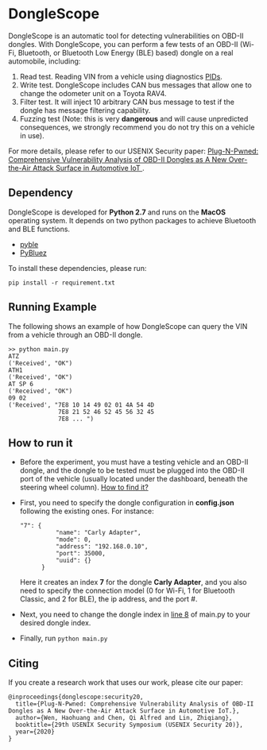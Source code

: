 # DongleScope

DongleScope is an automatic tool for detecting vulnerabilities on OBD-II dongles. With DongleScope, you can perform a few tests of an OBD-II (Wi-Fi, Bluetooth, or Bluetooth Low Energy (BLE) based) dongle on a real automobile, including:

1. Read test. Reading VIN from a vehicle using diagnostics [PIDs](https://en.wikipedia.org/wiki/OBD-II_PIDs).
2. Write test. DongleScope includes CAN bus messages that allow one to change the odometer unit on a Toyota RAV4.
3. Filter test. It will inject 10 arbitrary CAN bus message to test if the dongle has message filtering capability.
4. Fuzzing test (Note: this is very **dangerous** and will cause unpredicted consequences, we strongly recommend you do not try this on a vehicle in use).

For more details, please refer to our USENIX Security paper: [
Plug-N-Pwned: Comprehensive Vulnerability Analysis of OBD-II Dongles as A New Over-the-Air Attack Surface in Automotive IoT
](https://www.usenix.org/conference/usenixsecurity20/presentation/wen).

## Dependency

DongleScope is developed for **Python 2.7** and runs on the **MacOS** operating system. It depends on two python packages to achieve Bluetooth and BLE functions.

- [pyble](https://pypi.org/project/pyble/)
- [PyBluez](https://pypi.org/project/PyBluez/)

To install these dependencies, please run:

    pip install -r requirement.txt
    

## Running Example

The following shows an example of how DongleScope can query the VIN from a vehicle through an OBD-II dongle.

    >> python main.py
    ATZ
    ('Received', "OK")
    ATH1
    ('Received', "OK")
    AT SP 6
    ('Received', "OK")
    09 02
    ('Received', "7E8 10 14 49 02 01 4A 54 4D
                  7E8 21 52 46 52 45 56 32 45
                  7E8 ... ")

## How to run it

- Before the experiment, you must have a testing vehicle and an OBD-II dongle, and the dongle to be tested must be plugged into the OBD-II port of the vehicle (usually located under the dashboard, beneath the steering wheel column). [How to find it?](https://www.hum.com/port/)

- First, you need to specify the dongle configuration in **config.json** following the existing ones. For instance:

      "7": {
                "name": "Carly Adapter",
                "mode": 0,
                "address": "192.168.0.10",
                "port": 35000,
                "uuid": {}
            }
            
    Here it creates an index **7** for the dongle **Carly Adapter**, and you also need to specify the connection model (0 for Wi-Fi, 1 for Bluetooth Classic, and 2 for BLE), the ip address, and the port #.

- Next, you need to change the dongle index in [line 8](https://github.com/OSUSecLab/DongleScope/blob/master/main.py#L8) of main.py to your desired dongle index.

- Finally, run `python main.py`


## Citing

If you create a research work that uses our work, please cite our paper:

    @inproceedings{donglescope:security20,
      title={Plug-N-Pwned: Comprehensive Vulnerability Analysis of OBD-II Dongles as A New Over-the-Air Attack Surface in Automotive IoT.},
      author={Wen, Haohuang and Chen, Qi Alfred and Lin, Zhiqiang},
      booktitle={29th USENIX Security Symposium (USENIX Security 20)},
      year={2020}
    }
